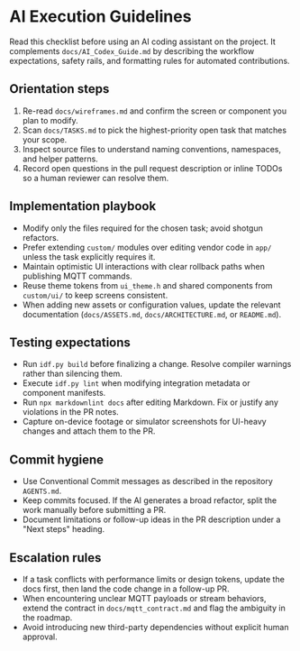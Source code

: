 # AI Execution Guidelines

Read this checklist before using an AI coding assistant on the project. It
complements `docs/AI_Codex_Guide.md` by describing the workflow expectations,
safety rails, and formatting rules for automated contributions.

## Orientation steps

1. Re-read `docs/wireframes.md` and confirm the screen or component you plan to
   modify.
2. Scan `docs/TASKS.md` to pick the highest-priority open task that matches your
   scope.
3. Inspect source files to understand naming conventions, namespaces, and
   helper patterns.
4. Record open questions in the pull request description or inline TODOs so a
   human reviewer can resolve them.

## Implementation playbook

- Modify only the files required for the chosen task; avoid shotgun refactors.
- Prefer extending `custom/` modules over editing vendor code in `app/` unless
  the task explicitly requires it.
- Maintain optimistic UI interactions with clear rollback paths when publishing
  MQTT commands.
- Reuse theme tokens from `ui_theme.h` and shared components from `custom/ui/`
  to keep screens consistent.
- When adding new assets or configuration values, update the relevant
  documentation (`docs/ASSETS.md`, `docs/ARCHITECTURE.md`, or `README.md`).

## Testing expectations

- Run `idf.py build` before finalizing a change. Resolve compiler warnings
  rather than silencing them.
- Execute `idf.py lint` when modifying integration metadata or component
  manifests.
- Run `npx markdownlint docs` after editing Markdown. Fix or justify any
  violations in the PR notes.
- Capture on-device footage or simulator screenshots for UI-heavy changes and
  attach them to the PR.

## Commit hygiene

- Use Conventional Commit messages as described in the repository `AGENTS.md`.
- Keep commits focused. If the AI generates a broad refactor, split the work
  manually before submitting a PR.
- Document limitations or follow-up ideas in the PR description under a "Next
  steps" heading.

## Escalation rules

- If a task conflicts with performance limits or design tokens, update the docs
  first, then land the code change in a follow-up PR.
- When encountering unclear MQTT payloads or stream behaviors, extend the
  contract in `docs/mqtt_contract.md` and flag the ambiguity in the roadmap.
- Avoid introducing new third-party dependencies without explicit human
  approval.
